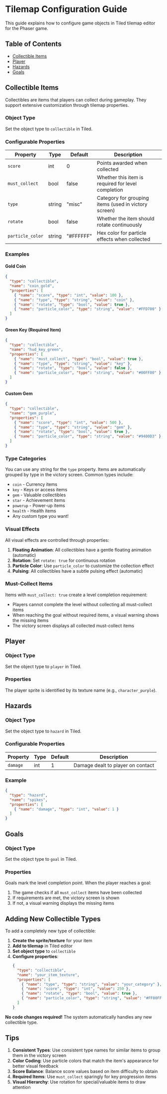 # Tilemap Configuration Guide

This guide explains how to configure game objects in Tiled tilemap editor for the Phaser game.

## Table of Contents
- [Collectible Items](#collectible-items)
- [Player](#player)
- [Hazards](#hazards)
- [Goals](#goals)

## Collectible Items

Collectibles are items that players can collect during gameplay. They support extensive customization through tilemap properties.

### Object Type
Set the object type to `collectible` in Tiled.

### Configurable Properties

| Property | Type | Default | Description |
|----------|------|---------|-------------|
| `score` | int | 0 | Points awarded when collected |
| `must_collect` | bool | false | Whether this item is required for level completion |
| `type` | string | "misc" | Category for grouping items (used in victory screen) |
| `rotate` | bool | false | Whether the item should rotate continuously |
| `particle_color` | string | "#FFFFFF" | Hex color for particle effects when collected |

### Examples

#### Gold Coin
```json
{
  "type": "collectible",
  "name": "coin_gold",
  "properties": [
    { "name": "score", "type": "int", "value": 100 },
    { "name": "type", "type": "string", "value": "coin" },
    { "name": "rotate", "type": "bool", "value": true },
    { "name": "particle_color", "type": "string", "value": "#FFD700" }
  ]
}
```

#### Green Key (Required Item)
```json
{
  "type": "collectible",
  "name": "hud_key_green",
  "properties": [
    { "name": "must_collect", "type": "bool", "value": true },
    { "name": "type", "type": "string", "value": "key" },
    { "name": "rotate", "type": "bool", "value": false },
    { "name": "particle_color", "type": "string", "value": "#00FF00" }
  ]
}
```

#### Custom Gem
```json
{
  "type": "collectible",
  "name": "gem_purple",
  "properties": [
    { "name": "score", "type": "int", "value": 500 },
    { "name": "type", "type": "string", "value": "gem" },
    { "name": "rotate", "type": "bool", "value": true },
    { "name": "particle_color", "type": "string", "value": "#9400D3" }
  ]
}
```

### Type Categories

You can use any string for the `type` property. Items are automatically grouped by type in the victory screen. Common types include:

- `coin` - Currency items
- `key` - Keys or access items
- `gem` - Valuable collectibles
- `star` - Achievement items
- `powerup` - Power-up items
- `health` - Health items
- Any custom type you want!

### Visual Effects

All visual effects are controlled through properties:

1. **Floating Animation**: All collectibles have a gentle floating animation (automatic)
2. **Rotation**: Set `rotate: true` for continuous rotation
3. **Particle Color**: Use `particle_color` to customize the collection effect
4. **Pulsing**: All collectibles have a subtle pulsing effect (automatic)

### Must-Collect Items

Items with `must_collect: true` create a level completion requirement:
- Players cannot complete the level without collecting all must-collect items
- When reaching the goal without required items, a visual warning shows the missing items
- The victory screen displays all collected must-collect items

## Player

### Object Type
Set the object type to `player` in Tiled.

### Properties
The player sprite is identified by its texture name (e.g., `character_purple`).

## Hazards

### Object Type
Set the object type to `hazard` in Tiled.

### Configurable Properties

| Property | Type | Default | Description |
|----------|------|---------|-------------|
| `damage` | int | 1 | Damage dealt to player on contact |

### Example
```json
{
  "type": "hazard",
  "name": "spikes",
  "properties": [
    { "name": "damage", "type": "int", "value": 1 }
  ]
}
```

## Goals

### Object Type
Set the object type to `goal` in Tiled.

### Properties
Goals mark the level completion point. When the player reaches a goal:
1. The game checks if all `must_collect` items have been collected
2. If requirements are met, the victory screen is shown
3. If not, a visual warning displays the missing items

## Adding New Collectible Types

To add a completely new type of collectible:

1. **Create the sprite/texture** for your item
2. **Add to tilemap** in Tiled editor
3. **Set object type** to `collectible`
4. **Configure properties**:
   ```json
   {
     "type": "collectible",
     "name": "your_item_texture",
     "properties": [
       { "name": "type", "type": "string", "value": "your_category" },
       { "name": "score", "type": "int", "value": 250 },
       { "name": "rotate", "type": "bool", "value": true },
       { "name": "particle_color", "type": "string", "value": "#FF00FF" }
     ]
   }
   ```

**No code changes required!** The system automatically handles any new collectible type.

## Tips

1. **Consistent Types**: Use consistent type names for similar items to group them in the victory screen
2. **Color Coding**: Use particle colors that match the item's appearance for better visual feedback
3. **Score Balance**: Balance score values based on item difficulty to obtain
4. **Required Items**: Use `must_collect` sparingly for key progression items
5. **Visual Hierarchy**: Use rotation for special/valuable items to draw attention